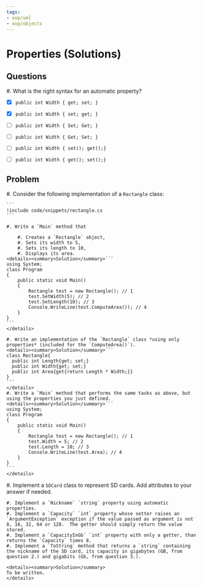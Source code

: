 ```yaml
---
tags:
- oop/uml
- oop/objects
---
```


# Properties (Solutions)

## Questions

#. What is the right syntax for an automatic property?

  - [x] `public int Width { get; set; }`
  - [x] `public int Width { set; get; }`
  - [ ] `public int Width { Set; Get; }`
  - [ ] `public int Width { Get; Set; }`
  - [ ] `public int Width { set(); get();}`
  - [ ] `public int Width { get(); set();}`


## Problem

#. Consider the following implementation of a `Rectangle` class:
  
    ```
    !include code/snippets/rectangle.cs
    ```
  
    #. Write a `Main` method that

        #. Creates a `Rectangle` object,
        #. Sets its width to 5,
        #. Sets its length to 10,
        #. Displays its area.
    <details><summary>Solution</summary>```
    using System;
    class Program
    {
        public static void Main()
        {
            Rectangle test = new Rectangle(); // 1
            test.SetWidth(5); // 2
            test.SetLength(10); // 3
            Console.WriteLine(test.ComputeArea()); // 4
        }
    }
    ```
    </details>

    #. Write an implementation of the `Rectangle` class *using only properties* (included for the `ComputeArea()`).
    <details><summary>Solution</summary>```
    class Rectangle{
      public int Length{get; set;}
      public int Width{get; set;}
      public int Area{get{return Length * Width;}}
    }
    ```
    </details>
    #. Write a `Main` method that performs the same tasks as above, but using the properties you just defined.
    <details><summary>Solution</summary>```
    using System;
    class Program
    {
        public static void Main()
        {
            Rectangle test = new Rectangle(); // 1
            test.Width = 5; // 2
            test.Length = 10; // 3
            Console.WriteLine(test.Area); // 4
        }
    }
    ```
    </details>
    

#. Implement a `SDCard` class to represent SD cards. Add attributes to your answer if needed.

    #. Implement a `Nickname` `string` property using automatic properties.
    #. Implement a `Capacity` `int` property whose setter raises an `ArgumentException` exception if the value passed as argument is not 8, 16, 32, 64 or 128.  The getter should simply return the value stored.
    #. Implement a `CapacityInGb` `int` property with only a getter, than returns the `Capacity` times 8.
    #. Implement a `ToString` method that returns a `string` containing the nickname of the SD card, its capacity in gigabytes (GB, from question 2.) and gigabits (Gb, from question 3.).
    
    <details><summary>Solution</summary>
    To be written.
    </details>
